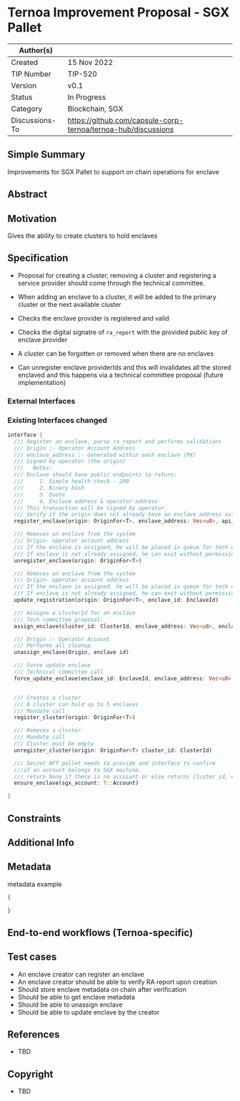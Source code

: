 # Ternoa Improvement Proposal - SGX Pallet

| Author(s)      |  |
| ----------- | ----------- |
| Created   | 15 Nov 2022       |
| TIP Number   | TIP-520       |
| Version   | v0.1       |
| Status | In Progress       |
| Category   | Blockchain, SGX       |
| Discussions-To   | https://github.com/capsule-corp-ternoa/ternoa-hub/discussions

## Simple Summary

Improvements for SGX Pallet to support on chain operations for enclave

## Abstract



## Motivation

Gives the ability to create clusters to hold enclaves

## Specification

* Proposal for creating a cluster, removing a cluster and registering a service provider should come through the technical committee.

* When adding an enclave to a cluster, it will be added to the primary cluster or the next available cluster
* Checks the enclave provider is registered and valid
* Checks the digital signatre of `ra_report` with the provided public key of enclave provider
* A cluster can be forgotten or removed when there are no enclaves
* Can unregister enclave providerIds and this will invalidates all the stored enclaved and this happens via a technical committee proposal (future implementation)



### External Interfaces


### Existing Interfaces changed

```rust
interface {
  /// Register an enclave, parse ra_report and performs validations
  /// Origin :- Operator Account Address
  /// enclave_address :- Generated within each enclave (PK)
  /// Signed by operator (the origin)
  ///   Notes:
  /// Enclave should have public endpoints to return:
  ///     1. Simple health check - 200
  ///     2. Binary hash
  ///     3. Quote
  ///     4. Enclave address & operator address
  /// This transaction will be signed by operator.
  /// Verify if the origin does not already have an enclave address associated with it.
  register_enclave(origin: OriginFor<T>, enclave_address: Vec<u8>, api_uri: Vec<u8>)

  /// Removes an enclave from the system
  /// Origin- operator account address
  /// If the enclave is assigned, he will be placed in queue for tech committee approval
  /// If enclave is not already assigned, he can exit without permission.
  unregister_enclave(origin: OriginFor<T>)

  /// Removes an enclave from the system
  /// Origin- operator account address
  /// If the enclave is assigned, he will be placed in queue for tech committee approval
  /// If enclave is not already assigned, he can exit without permission.
  update_registration(origin: OriginFor<T>, enclave_id: EnclaveId)

  /// Assigns a clusterId for an enclave
  /// Tech committee proposal:
  assign_enclave(cluster_id: ClusterId, enclave_address: Vec<u8>, enclave_id: EnclaveId)

  /// Origin :- Operator Account
  /// Performs all cleanup
  unassign_enclave(Origin, enclave id)

  /// Force update enclave
  /// Technical committee call
  force_update_enclave(enclave_id: EnclaveId, enclave_address: Vec<u8>, api_url: Vec<u8>)


  /// Creates a cluster
  /// A cluster can hold up to 5 enclaves
  /// Mandate call
  register_cluster(origin: OriginFor<T>)

  /// Removes a cluster
  /// Mandate call
  /// Cluster must be empty
  unregister_cluster(origin: OriginFor<T> cluster_id: ClusterId)

  /// Secret NFT pallet needs to provide and interface to confirm 
  ///if an account belongs to SGX machine.
  /// return None if there is no accoiunt or else returns cluster_id, enclave_id
  ensure_enclave(sgx_account: T::Account)

}
```

## Constraints

## Additional Info

## Metadata

metadata example

```json
{
	
}
```

## End-to-end workflows (Ternoa-specific)

## Test cases

* An enclave creator can register an enclave
* An enclave creator should be able to verify RA report upon creation
* Should store enclave metadata on chain after verification
* Should be able to get enclave metadata
* Should be able to unassign enclave
* Should be able to update enclave by the creator
 
## References
* TBD

## Copyright
* TBD
